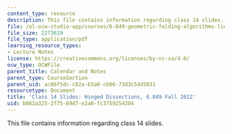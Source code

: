 ```yaml
---
content_type: resource
description: This file contains information regarding class 14 slides.
file: /ol-ocw-studio-app/courses/6-849-geometric-folding-algorithms-linkages-origami-polyhedra-fall-2012/b062a3252f7569d7e3a0fc3759254384_MIT6_849F12_slidesC14.pdf
file_size: 2273619
file_type: application/pdf
learning_resource_types:
- Lecture Notes
license: https://creativecommons.org/licenses/by-nc-sa/4.0/
ocw_type: OCWFile
parent_title: Calendar and Notes
parent_type: CourseSection
parent_uid: ac06f5dc-c82a-b3a0-cb86-73d3c54d5831
resourcetype: Document
title: 'Class 14 Slides: Hinged Dissections, 6.849 Fall 2012'
uid: b062a325-2f75-69d7-e3a0-fc3759254384
---
```

This file contains information regarding class 14 slides.